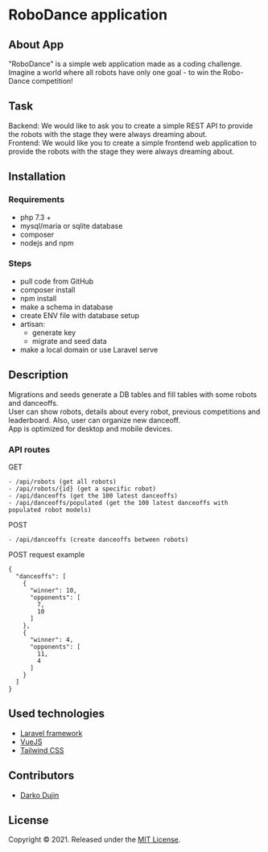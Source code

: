 # RoboDance application

## About App

"RoboDance" is a simple web application made as a coding challenge.
Imagine a world where all robots have only one goal - to win the Robo-Dance competition!

## Task

Backend: We would like to ask you to create a simple REST API to provide the robots with the stage they were always dreaming about.  
Frontend: We would like you to create a simple frontend web application to provide the robots with the stage they were always dreaming about.

## Installation

### Requirements

- php 7.3 +
- mysql/maria or sqlite database
- composer
- nodejs and npm

### Steps

- pull code from GitHub
- composer install
- npm install
- make a schema in database
- create ENV file with database setup
- artisan:
    - generate key
    - migrate and seed data
- make a local domain or use Laravel serve

## Description

Migrations and seeds generate a DB tables and fill tables with some robots and danceoffs.    
User can show robots, details about every robot, previous competitions and leaderboard. Also, user can organize new danceoff.  
App is optimized for desktop and mobile devices.

### API routes

GET
```
- /api/robots (get all robots)
- /api/robots/{id} (get a specific robot)
- /api/danceoffs (get the 100 latest danceoffs)
- /api/danceoffs/populated (get the 100 latest danceoffs with populated robot models)
```
POST
```
- /api/danceoffs (create danceoffs between robots)
```
POST request example
```
{
  "danceoffs": [    
    {
      "winner": 10,
      "opponents": [
        7,
        10
      ]
    },
    {
      "winner": 4,
      "opponents": [
        11,
        4
      ]
    }
  ]
}
```

## Used technologies

- [Laravel framework](https://laravel.com/)
- [VueJS](https://vuejs.org/)
- [Tailwind CSS](https://tailwindcss.com/)


## Contributors

- [Darko Dujin](https://github.com/daxter75)

## License

Copyright © 2021.
Released under the [MIT License](LICENSE).
